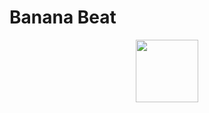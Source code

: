 <p align="center">
<h1>Banana Beat</h1>
</p>

<p align="center">
<img src="https://68.media.tumblr.com/tumblr_mac1m0fkEE1rfjowdo1_500.gif" width="100px"/>
  </p>


